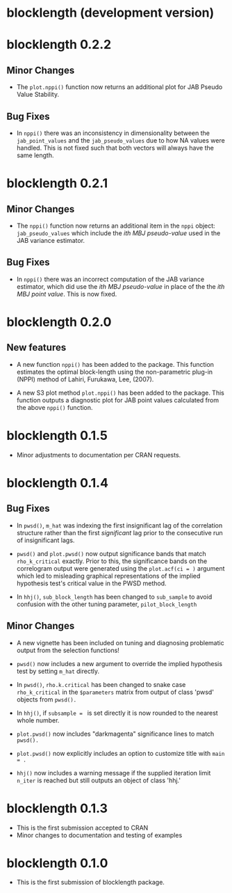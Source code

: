 # blocklength (development version)

# blocklength 0.2.2

## Minor Changes

* The `plot.nppi()` function now returns an additional plot for JAB Pseudo Value Stability. 


## Bug Fixes

* In `nppi()` there was an inconsistency in dimensionality between the `jab_point_values` and the `jab_pseudo_values` due to how NA values were handled. This is not fixed such that both vectors will always have the same length.


# blocklength 0.2.1

## Minor Changes

* The `nppi()` function now returns an additional item in the `nppi` object: `jab_pseudo_values` which include the *ith MBJ pseudo-value* used in the JAB variance estimator.


## Bug Fixes

* In `nppi()` there was an incorrect computation of the JAB variance estimator, which did use the *ith MBJ pseudo-value* in place of the the *ith MBJ point value*. This is now fixed.



# blocklength 0.2.0

## New features

* A new function `nppi()` has been added to the package. This function estimates the optimal block-length using the non-parametric plug-in (NPPI) method of Lahiri, Furukawa, Lee, (2007).

* A new S3 plot method `plot.nppi()` has been added to the package. This function outputs a diagnostic plot for JAB point values calculated from the above `nppi()` function.


# blocklength 0.1.5

* Minor adjustments to documentation per CRAN requests.


# blocklength 0.1.4


## Bug Fixes

* In `pwsd()`, `m_hat` was indexing the first insignificant lag of the correlation structure rather than the first *significant* lag prior to the consecutive run of insignificant lags.

* `pwsd()` and `plot.pwsd()` now output significance bands that match `rho_k_critical` exactly. Prior to this, the significance bands on the correlogram output were generated using the `plot.acf(ci = )` argument which led to misleading graphical representations of the implied hypothesis test's critical value in the PWSD method.

* In `hhj()`, `sub_block_length` has been changed to `sub_sample` to avoid confusion with the other tuning parameter, `pilot_block_length`


## Minor Changes

* A new vignette has been included on tuning and diagnosing problematic output from the selection functions!

* `pwsd()` now includes a new argument to override the implied hypothesis test by setting `m_hat` directly.

* In `pwsd()`, `rho.k.critical` has been changed to snake case `rho_k_critical` in the `$parameters` matrix from output of class 'pwsd' objects from `pwsd().`

* In `hhj()`, if `subsample = ` is set directly it is now rounded to the nearest whole number.

* `plot.pwsd()` now includes "darkmagenta" significance lines to match `pwsd().`

* `plot.pwsd()` now explicitly includes an option to customize title with `main = .`

* `hhj()` now includes a warning message if the supplied iteration limit `n_iter` is reached but still outputs an object of class 'hhj.'


# blocklength 0.1.3

* This is the first submission accepted to CRAN
* Minor changes to documentation and testing of examples


# blocklength 0.1.0

* This is the first submission of blocklength package.

